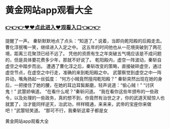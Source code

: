 # 黄金网站app观看大全
### <a href="http://www.baidu.com/link?url=ok3_Ml5QdPpOWDUDT8PseJcBKYiYUthhvs1MDf_XWaxIqoOiiz3h9rK40scs4rg4&wd">👉👉👉♥♥点此进入♥观看入口👈👉👉</a>

提醒了一声。
    秦斩默默地点了点头：“知道了。”
    说着，当即向乾阳殿的后殿走去。
    曹化淳抿嘴一笑，继续进入入定之中。
    这五年的时间他也从一花境突破到了两花境，距离三花聚顶已经不远了。
    凭他的资质有生之年突破五气境应该是不成问题的，但是具体要花费多少年，那就不好说了。
    乾阳殿内，虚空一阵波动，秦斩自虚空之中踏步而出。
    遭遇了曹化淳之后，秦斩改变的策略，直接破碎虚空，通过虚空节点，在虚空之中行走，准确的来到乾阳殿之中。
    武曌察觉到虚空之中一阵异动，嘴角扬起一丝弧度：
    “何方小贼竟然擅闯乾阳殿？”
    秦斩突然出现在她的身后，一把搂住了她的腰，在她的耳边耳鬓厮磨，轻声说道：“偷心贼！”
    “讨厌鬼！”
    武曌娇嗔道。
    “在看什么呢？”秦斩问道。
    “我在看你这些年颁布的一些政令，以及处理的一些政务，真的想不到，你竟然有治世之才，你的武道天赋惊人也就罢了，治才能同样逆天，治武功，样样精通，来来来，武帝的宝座你来做吧！”武曌轻笑道。
    “那可不行，我秦斩这辈子都是女

黄金网站app观看大全
